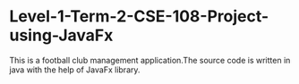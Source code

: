 # Level-1-Term-2-CSE-108-Project-using-JavaFx
This is a football club management application.The source code is written in java with the help of JavaFx library.
